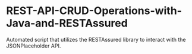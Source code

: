 # REST-API-CRUD-Operations-with-Java-and-RESTAssured
Automated script that utilizes the RESTAssured library to interact with the JSONPlaceholder API.
